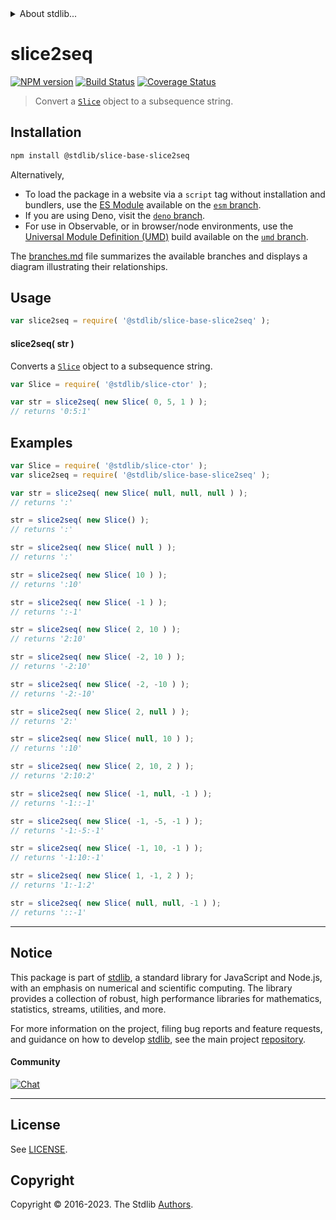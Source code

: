 <!--

@license Apache-2.0

Copyright (c) 2023 The Stdlib Authors.

Licensed under the Apache License, Version 2.0 (the "License");
you may not use this file except in compliance with the License.
You may obtain a copy of the License at

   http://www.apache.org/licenses/LICENSE-2.0

Unless required by applicable law or agreed to in writing, software
distributed under the License is distributed on an "AS IS" BASIS,
WITHOUT WARRANTIES OR CONDITIONS OF ANY KIND, either express or implied.
See the License for the specific language governing permissions and
limitations under the License.

-->


<details>
  <summary>
    About stdlib...
  </summary>
  <p>We believe in a future in which the web is a preferred environment for numerical computation. To help realize this future, we've built stdlib. stdlib is a standard library, with an emphasis on numerical and scientific computation, written in JavaScript (and C) for execution in browsers and in Node.js.</p>
  <p>The library is fully decomposable, being architected in such a way that you can swap out and mix and match APIs and functionality to cater to your exact preferences and use cases.</p>
  <p>When you use stdlib, you can be absolutely certain that you are using the most thorough, rigorous, well-written, studied, documented, tested, measured, and high-quality code out there.</p>
  <p>To join us in bringing numerical computing to the web, get started by checking us out on <a href="https://github.com/stdlib-js/stdlib">GitHub</a>, and please consider <a href="https://opencollective.com/stdlib">financially supporting stdlib</a>. We greatly appreciate your continued support!</p>
</details>

# slice2seq

[![NPM version][npm-image]][npm-url] [![Build Status][test-image]][test-url] [![Coverage Status][coverage-image]][coverage-url] <!-- [![dependencies][dependencies-image]][dependencies-url] -->

> Convert a [`Slice`][@stdlib/slice/ctor] object to a subsequence string.

<!-- Section to include introductory text. Make sure to keep an empty line after the intro `section` element and another before the `/section` close. -->

<section class="intro">

</section>

<!-- /.intro -->

<!-- Package usage documentation. -->

<section class="installation">

## Installation

```bash
npm install @stdlib/slice-base-slice2seq
```

Alternatively,

-   To load the package in a website via a `script` tag without installation and bundlers, use the [ES Module][es-module] available on the [`esm` branch][esm-url].
-   If you are using Deno, visit the [`deno` branch][deno-url].
-   For use in Observable, or in browser/node environments, use the [Universal Module Definition (UMD)][umd] build available on the [`umd` branch][umd-url].

The [branches.md][branches-url] file summarizes the available branches and displays a diagram illustrating their relationships.

</section>

<section class="usage">

## Usage

```javascript
var slice2seq = require( '@stdlib/slice-base-slice2seq' );
```

<a name="main"></a>

#### slice2seq( str )

Converts a [`Slice`][@stdlib/slice/ctor] object to a subsequence string.

```javascript
var Slice = require( '@stdlib/slice-ctor' );

var str = slice2seq( new Slice( 0, 5, 1 ) );
// returns '0:5:1'
```

</section>

<!-- /.usage -->

<!-- Package usage notes. Make sure to keep an empty line after the `section` element and another before the `/section` close. -->

<section class="notes">

</section>

<!-- /.notes -->

<!-- Package usage examples. -->

<section class="examples">

## Examples

<!-- eslint no-undef: "error" -->

```javascript
var Slice = require( '@stdlib/slice-ctor' );
var slice2seq = require( '@stdlib/slice-base-slice2seq' );

var str = slice2seq( new Slice( null, null, null ) );
// returns ':'

str = slice2seq( new Slice() );
// returns ':'

str = slice2seq( new Slice( null ) );
// returns ':'

str = slice2seq( new Slice( 10 ) );
// returns ':10'

str = slice2seq( new Slice( -1 ) );
// returns ':-1'

str = slice2seq( new Slice( 2, 10 ) );
// returns '2:10'

str = slice2seq( new Slice( -2, 10 ) );
// returns '-2:10'

str = slice2seq( new Slice( -2, -10 ) );
// returns '-2:-10'

str = slice2seq( new Slice( 2, null ) );
// returns '2:'

str = slice2seq( new Slice( null, 10 ) );
// returns ':10'

str = slice2seq( new Slice( 2, 10, 2 ) );
// returns '2:10:2'

str = slice2seq( new Slice( -1, null, -1 ) );
// returns '-1::-1'

str = slice2seq( new Slice( -1, -5, -1 ) );
// returns '-1:-5:-1'

str = slice2seq( new Slice( -1, 10, -1 ) );
// returns '-1:10:-1'

str = slice2seq( new Slice( 1, -1, 2 ) );
// returns '1:-1:2'

str = slice2seq( new Slice( null, null, -1 ) );
// returns '::-1'
```

</section>

<!-- /.examples -->

<!-- Section to include cited references. If references are included, add a horizontal rule *before* the section. Make sure to keep an empty line after the `section` element and another before the `/section` close. -->

<section class="references">

</section>

<!-- /.references -->

<!-- Section for related `stdlib` packages. Do not manually edit this section, as it is automatically populated. -->

<section class="related">

</section>

<!-- /.related -->

<!-- Section for all links. Make sure to keep an empty line after the `section` element and another before the `/section` close. -->


<section class="main-repo" >

* * *

## Notice

This package is part of [stdlib][stdlib], a standard library for JavaScript and Node.js, with an emphasis on numerical and scientific computing. The library provides a collection of robust, high performance libraries for mathematics, statistics, streams, utilities, and more.

For more information on the project, filing bug reports and feature requests, and guidance on how to develop [stdlib][stdlib], see the main project [repository][stdlib].

#### Community

[![Chat][chat-image]][chat-url]

---

## License

See [LICENSE][stdlib-license].


## Copyright

Copyright &copy; 2016-2023. The Stdlib [Authors][stdlib-authors].

</section>

<!-- /.stdlib -->

<!-- Section for all links. Make sure to keep an empty line after the `section` element and another before the `/section` close. -->

<section class="links">

[npm-image]: http://img.shields.io/npm/v/@stdlib/slice-base-slice2seq.svg
[npm-url]: https://npmjs.org/package/@stdlib/slice-base-slice2seq

[test-image]: https://github.com/stdlib-js/slice-base-slice2seq/actions/workflows/test.yml/badge.svg?branch=main
[test-url]: https://github.com/stdlib-js/slice-base-slice2seq/actions/workflows/test.yml?query=branch:main

[coverage-image]: https://img.shields.io/codecov/c/github/stdlib-js/slice-base-slice2seq/main.svg
[coverage-url]: https://codecov.io/github/stdlib-js/slice-base-slice2seq?branch=main

<!--

[dependencies-image]: https://img.shields.io/david/stdlib-js/slice-base-slice2seq.svg
[dependencies-url]: https://david-dm.org/stdlib-js/slice-base-slice2seq/main

-->

[chat-image]: https://img.shields.io/gitter/room/stdlib-js/stdlib.svg
[chat-url]: https://app.gitter.im/#/room/#stdlib-js_stdlib:gitter.im

[stdlib]: https://github.com/stdlib-js/stdlib

[stdlib-authors]: https://github.com/stdlib-js/stdlib/graphs/contributors

[umd]: https://github.com/umdjs/umd
[es-module]: https://developer.mozilla.org/en-US/docs/Web/JavaScript/Guide/Modules

[deno-url]: https://github.com/stdlib-js/slice-base-slice2seq/tree/deno
[umd-url]: https://github.com/stdlib-js/slice-base-slice2seq/tree/umd
[esm-url]: https://github.com/stdlib-js/slice-base-slice2seq/tree/esm
[branches-url]: https://github.com/stdlib-js/slice-base-slice2seq/blob/main/branches.md

[stdlib-license]: https://raw.githubusercontent.com/stdlib-js/slice-base-slice2seq/main/LICENSE

[@stdlib/slice/ctor]: https://github.com/stdlib-js/slice-ctor

</section>

<!-- /.links -->
